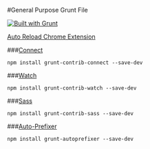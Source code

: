 #General Purpose Grunt File


[![Built with Grunt](https://cdn.gruntjs.com/builtwith.png)](http://gruntjs.com/)



[Auto Reload Chrome Extension](https://chrome.google.com/webstore/detail/livereload/jnihajbhpnppcggbcgedagnkighmdlei?hl=en)


###[Connect](https://github.com/gruntjs/grunt-contrib-connect)
```shell
npm install grunt-contrib-connect --save-dev
```


###[Watch](https://github.com/gruntjs/grunt-contrib-watch)
```shell
npm install grunt-contrib-watch --save-dev
```


###[Sass](https://github.com/gruntjs/grunt-contrib-sass)
```shell
npm install grunt-contrib-sass --save-dev
```


###[Auto-Prefixer](https://github.com/nDmitry/grunt-autoprefixer)
```shell
npm install grunt-autoprefixer --save-dev
```




